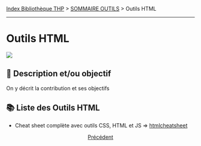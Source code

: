 [Index Bibliothèque THP](https://github.com/TheHackingProject/bibliotheque-THP/wiki) > [SOMMAIRE OUTILS]((https://github.com/TheHackingProject/bibliotheque-THP/wiki/sommaire_outils)) > Outils HTML

___

# Outils HTML

![](https://picsum.photos/1024/400)

## 📄 Description et/ou objectif
On y décrit la contribution et ses objectifs


## 📚 Liste des Outils HTML

- Cheat sheet complète avec outils CSS, HTML et JS => [htmlcheatsheet](https://htmlcheatsheet.com/)

<div align="center">

[Précédent](https://github.com/TheHackingProject/bibliotheque-THP/wiki/outil_css)

</div>
